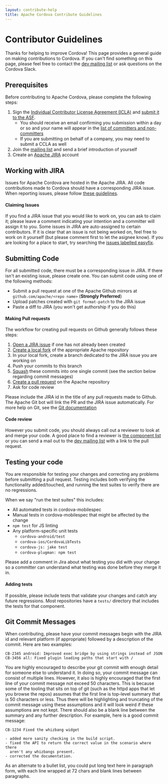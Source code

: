 ```yaml
---
layout: contribute-help
title: Apache Cordova Contribute Guidelines
---
```

# Contributor Guidelines

Thanks for helping to improve Cordova! This page provides a general guide on making contributions to Cordova. If you can't find something on this page, please feel free to contact the [dev mailing list](http://cordova.apache.org/contact) or ask questions on the Cordova Slack.

## Prerequisites

Before contributing to Apache Cordova, please complete the following steps:

1. Sign the [Individual Contributor License Agreement (ICLA)](http://www.apache.org/licenses/#clas) and [submit it to the ASF](http://www.apache.org/licenses/#submitting).
    * You should receive an email confirming you submission within a day or so and your name will appear in the [list of committers and non-committers](https://people.apache.org/committer-index.html)
    * If you are submitting on behalf of a company, you may need to submit a CCLA as well
2. Join the [mailing list](http://cordova.apache.org/contact/) and send a brief introduction of yourself
3. Create an [Apache JIRA](https://issues.apache.org/jira/secure/Signup!default.jspa) account

## Working with JIRA

Issues for Apache Cordova are hosted in the Apache JIRA. All code contributions made to Cordova should have a corresponding JIRA issue. When reporting issues, please follow [these guidelines](./issues.html).

#### Claiming Issues
If you find a JIRA issue that you would like to work on, you can ask to claim it; please leave a comment indicating your intention and a committer will assign it to you. Some issues in JIRA are auto-assigned to certain contributors. If it is clear that an issue is not being worked on, feel free to work on it yourself (but please comment first to let the asignee know). If you are looking for a place to start, try searching the [issues labelled easyfix](https://issues.apache.org/jira/issues?jql=project%20%3D%20CB%20AND%20resolution%20%3D%20Unresolved%20AND%20labels%20%3D%20%22easyfix%22%20ORDER%20BY%20createdDate%20DESC).


## Submitting Code

For all submitted code, there must be a corresponding issue in JIRA. If there isn't an existing issue, please create one. You can submit code using one of the following methods:

* Submit a pull request at one of the Apache Github mirrors at `github.com/apache/<repo name>` (**Strongly Preferred**)
* Upload patches created with `git format-patch` to the JIRA issue
* Paste a diff to JIRA (you won't get authorship if you do this)

#### Making Pull requests

The workflow for creating pull requests on Github generally follows these steps:

1. [Open a JIRA issue](./issues.html) if one has not already been created
2. [Create a local fork](https://help.github.com/articles/fork-a-repo/) of the appropriate Apache repository
3. In your local fork, create a branch dedicated to the JIRA issue you are working on
4. Push your commits to this branch
5. [Squash](http://www.git-scm.com/book/en/v2/Git-Tools-Rewriting-History#Squashing-Commits) these commits into one single commit (see the section below regarding commit messages)
6. [Create a pull request](https://help.github.com/articles/using-pull-requests/) on the Apache repository
7. Ask for code review

Please include the JIRA id in the title of any pull requests made to Github. The Apache Git bot will link the PR and the JIRA issue automatically. For more help on Git, see the [Git documentation](http://git-scm.com/doc)

#### Code review

However you submit code, you should always call out a reviewer to look at and merge your code. A good place to find a reviewer is [the component list](https://issues.apache.org/jira/browse/CB/?selectedTab=com.atlassian.jira.jira-projects-plugin:components-panel) or you can send a mail out to the [dev mailing list](http://cordova.apache.org/contact) with a link to the pull request.

## Testing your code

You are responsible for testing your changes and correcting any problems before submitting a pull request. Testing includes both verifying the functionality added/touched, and running the test suites to verify there are no regressions.

When we say "run the test suites" this includes:
* All automated tests in cordova-mobilespec
* Manual tests in cordova-mobilespec that might be affected by the change
* `npm test` for JS linting
* Any platform-specific unit tests
    * `cordova-android/test`
    * `cordova-ios/CordovaLibTests`
    * `cordova-js: jake test`
    * `cordova-plugman: npm test`

Please add a comment in Jira about what testing you did with your change so a committer can understand what testing was done before they merge it in.

#### Adding tests

If possible, please include tests that validate your changes and catch any future regressions. Most repositories have a `tests/` directory that includes the tests for that component.

## Git Commit Messages

When contributing, please have your commit messages begin with the JIRA id and relevant platform (if appropriate) followed by a description of the commit. Here are two examples:
```
CB-2345 android: Improved exec bridge by using strings instead of JSON
CB-3456 all: Fixed plugin loading paths that start with /
```

You are highly encouraged to describe your git commit with enough detail for someone else to understand it. In doing so, your commit message can consist of multiple lines. However, it also is highly encouraged that the first line of your commit message not exceed 50 characters. This is because some of the tooling that sits on top of git (such as the httpd apps that let you browse the repos) assumes that the first line is top-level summary that is 50 characters or less. Thus there will be highlighting and truncating of the commit message using these assumptions and it will look weird if these assumptions are not kept. There should also be a blank line between the summary and any further description. For example, here is a good commit message:

```
CB-1234 Fixed the whizbang widget

- added more sanity checking in the build script.
- fixed the API to return the correct value in the scenario where there
  aren't any whizbangs present.
- corrected the documentation.
```

As an alternate to a bullet list, you could put long text here in paragraph form, with each line wrapped at 72 chars and blank lines between paragraphs.

